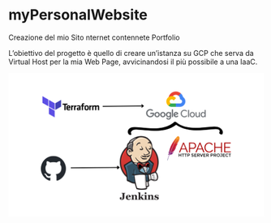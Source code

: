 # myPersonalWebsite
Creazione del mio Sito nternet contennete Portfolio

L’obiettivo del progetto è quello di creare un’istanza su GCP che serva da Virtual Host per la mia Web Page, avvicinandosi il più possibile a una IaaC.

![Immagine esplicativa progetto](https://github.com/danielecaporaletti/myPersonalWebsite/blob/master/Spiegazione/Progetto%20senza%20titolo.png)

